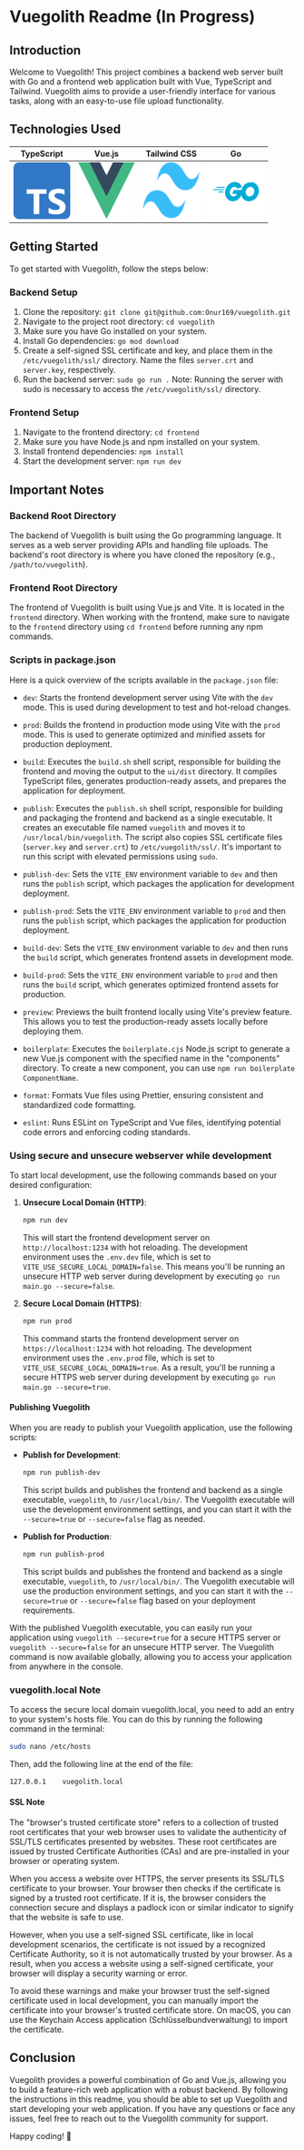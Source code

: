 # Vuegolith Readme (In Progress)

## Introduction

Welcome to Vuegolith! This project combines a backend web server built with Go and a frontend web application built with Vue, TypeScript and Tailwind. Vuegolith aims to provide a user-friendly interface for various tasks, along with an easy-to-use file upload functionality.

<!-- TypeScript Logo -->

## Technologies Used

| TypeScript                                                                    | Vue.js                                                                     | Tailwind CSS                                                                          | Go                                                                      |
| ----------------------------------------------------------------------------- | -------------------------------------------------------------------------- | ------------------------------------------------------------------------------------- | ----------------------------------------------------------------------- |
| <img src="assets/ts-logo.svg" alt="TypeScript Logo" width="100" height="100"> | <img src="assets/vue-logo.svg" alt="Vue.js Logo" width="100" height="100"> | <img src="assets/tailwind-logo.svg" alt="Tailwind CSS Logo" width="100" height="100"> | <img src="assets/go-logo.svg" alt="Go Logo" width="100" height="100" /> |

## Getting Started

To get started with Vuegolith, follow the steps below:

### Backend Setup

1. Clone the repository: `git clone git@github.com:Onur169/vuegolith.git`
2. Navigate to the project root directory: `cd vuegolith`
3. Make sure you have Go installed on your system.
4. Install Go dependencies: `go mod download`
5. Create a self-signed SSL certificate and key, and place them in the `/etc/vuegolith/ssl/` directory. Name the files `server.crt` and `server.key`, respectively.
6. Run the backend server: `sudo go run .`
   Note: Running the server with sudo is necessary to access the `/etc/vuegolith/ssl/` directory.

### Frontend Setup

1. Navigate to the frontend directory: `cd frontend`
2. Make sure you have Node.js and npm installed on your system.
3. Install frontend dependencies: `npm install`
4. Start the development server: `npm run dev`

## Important Notes

### Backend Root Directory

The backend of Vuegolith is built using the Go programming language. It serves as a web server providing APIs and handling file uploads. The backend's root directory is where you have cloned the repository (e.g., `/path/to/vuegolith`).

### Frontend Root Directory

The frontend of Vuegolith is built using Vue.js and Vite. It is located in the `frontend` directory. When working with the frontend, make sure to navigate to the `frontend` directory using `cd frontend` before running any npm commands.

### Scripts in package.json

Here is a quick overview of the scripts available in the `package.json` file:

- `dev`: Starts the frontend development server using Vite with the `dev` mode. This is used during development to test and hot-reload changes.

- `prod`: Builds the frontend in production mode using Vite with the `prod` mode. This is used to generate optimized and minified assets for production deployment.

- `build`: Executes the `build.sh` shell script, responsible for building the frontend and moving the output to the `ui/dist` directory. It compiles TypeScript files, generates production-ready assets, and prepares the application for deployment.

- `publish`: Executes the `publish.sh` shell script, responsible for building and packaging the frontend and backend as a single executable. It creates an executable file named `vuegolith` and moves it to `/usr/local/bin/vuegolith`. The script also copies SSL certificate files (`server.key` and `server.crt`) to `/etc/vuegolith/ssl/`. It's important to run this script with elevated permissions using `sudo`.

- `publish-dev`: Sets the `VITE_ENV` environment variable to `dev` and then runs the `publish` script, which packages the application for development deployment.

- `publish-prod`: Sets the `VITE_ENV` environment variable to `prod` and then runs the `publish` script, which packages the application for production deployment.

- `build-dev`: Sets the `VITE_ENV` environment variable to `dev` and then runs the `build` script, which generates frontend assets in development mode.

- `build-prod`: Sets the `VITE_ENV` environment variable to `prod` and then runs the `build` script, which generates optimized frontend assets for production.

- `preview`: Previews the built frontend locally using Vite's preview feature. This allows you to test the production-ready assets locally before deploying them.

- `boilerplate`: Executes the `boilerplate.cjs` Node.js script to generate a new Vue.js component with the specified name in the "components" directory. To create a new component, you can use `npm run boilerplate ComponentName`.

- `format`: Formats Vue files using Prettier, ensuring consistent and standardized code formatting.

- `eslint`: Runs ESLint on TypeScript and Vue files, identifying potential code errors and enforcing coding standards.

### Using secure and unsecure webserver while development

To start local development, use the following commands based on your desired configuration:

1. **Unsecure Local Domain (HTTP)**:

   ```bash
   npm run dev
   ```

   This will start the frontend development server on `http://localhost:1234` with hot reloading. The development environment uses the `.env.dev` file, which is set to `VITE_USE_SECURE_LOCAL_DOMAIN=false`. This means you'll be running an unsecure HTTP web server during development by executing `go run main.go --secure=false`.

2. **Secure Local Domain (HTTPS)**:
   ```bash
   npm run prod
   ```
   This command starts the frontend development server on `https://localhost:1234` with hot reloading. The development environment uses the `.env.prod` file, which is set to `VITE_USE_SECURE_LOCAL_DOMAIN=true`. As a result, you'll be running a secure HTTPS web server during development by executing `go run main.go --secure=true`.

#### Publishing Vuegolith

When you are ready to publish your Vuegolith application, use the following scripts:

- **Publish for Development**:

  ```bash
  npm run publish-dev
  ```

  This script builds and publishes the frontend and backend as a single executable, `vuegolith`, to `/usr/local/bin/`. The Vuegolith executable will use the development environment settings, and you can start it with the `--secure=true` or `--secure=false` flag as needed.

- **Publish for Production**:
  ```bash
  npm run publish-prod
  ```
  This script builds and publishes the frontend and backend as a single executable, `vuegolith`, to `/usr/local/bin/`. The Vuegolith executable will use the production environment settings, and you can start it with the `--secure=true` or `--secure=false` flag based on your deployment requirements.

With the published Vuegolith executable, you can easily run your application using `vuegolith --secure=true` for a secure HTTPS server or `vuegolith --secure=false` for an unsecure HTTP server. The Vuegolith command is now available globally, allowing you to access your application from anywhere in the console.

### vuegolith.local Note

To access the secure local domain vuegolith.local, you need to add an entry to your system's hosts file. You can do this by running the following command in the terminal:

```bash
sudo nano /etc/hosts
```

Then, add the following line at the end of the file:

```bash
127.0.0.1    vuegolith.local
```

#### SSL Note

The "browser's trusted certificate store" refers to a collection of trusted root certificates that your web browser uses to validate the authenticity of SSL/TLS certificates presented by websites. These root certificates are issued by trusted Certificate Authorities (CAs) and are pre-installed in your browser or operating system.

When you access a website over HTTPS, the server presents its SSL/TLS certificate to your browser. Your browser then checks if the certificate is signed by a trusted root certificate. If it is, the browser considers the connection secure and displays a padlock icon or similar indicator to signify that the website is safe to use.

However, when you use a self-signed SSL certificate, like in local development scenarios, the certificate is not issued by a recognized Certificate Authority, so it is not automatically trusted by your browser. As a result, when you access a website using a self-signed certificate, your browser will display a security warning or error.

To avoid these warnings and make your browser trust the self-signed certificate used in local development, you can manually import the certificate into your browser's trusted certificate store. On macOS, you can use the Keychain Access application (Schlüsselbundverwaltung) to import the certificate.

## Conclusion

Vuegolith provides a powerful combination of Go and Vue.js, allowing you to build a feature-rich web application with a robust backend. By following the instructions in this readme, you should be able to set up Vuegolith and start developing your web application. If you have any questions or face any issues, feel free to reach out to the Vuegolith community for support.

Happy coding! 🚀
